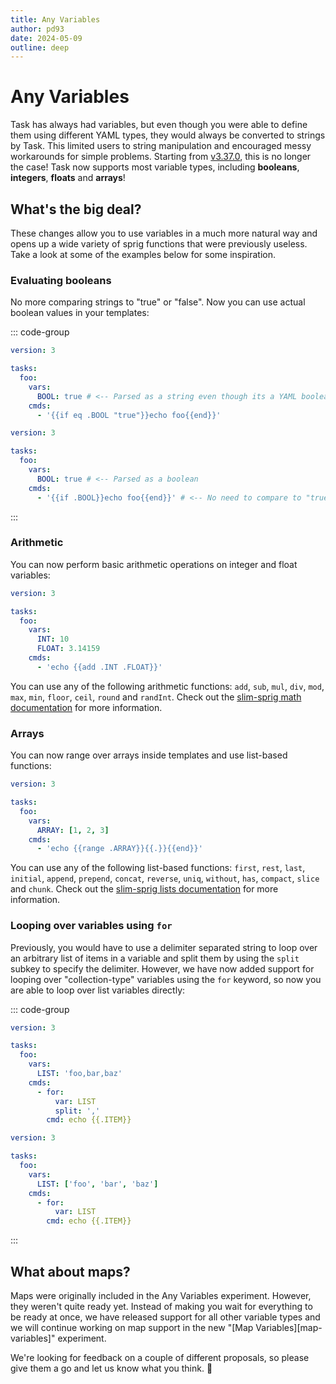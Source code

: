 ```yaml
---
title: Any Variables
author: pd93
date: 2024-05-09
outline: deep
---
```


# Any Variables

<AuthorCard :author="$frontmatter.author" />

Task has always had variables, but even though you were able to define them using different YAML types, they would always be converted to strings by Task. This limited users to string manipulation and encouraged messy workarounds for simple problems. Starting from [v3.37.0][v3.37.0], this is no longer the case! Task now supports most variable types, including **booleans**, **integers**, **floats** and **arrays**!

## What's the big deal?

These changes allow you to use variables in a much more natural way and opens up a wide variety of sprig functions that were previously useless. Take a look at some of the examples below for some inspiration.

### Evaluating booleans

No more comparing strings to "true" or "false". Now you can use actual boolean values in your templates:

::: code-group

```yaml [Before]
version: 3

tasks:
  foo:
    vars:
      BOOL: true # <-- Parsed as a string even though its a YAML boolean
    cmds:
      - '{{if eq .BOOL "true"}}echo foo{{end}}'
```

```yaml [After]
version: 3

tasks:
  foo:
    vars:
      BOOL: true # <-- Parsed as a boolean
    cmds:
      - '{{if .BOOL}}echo foo{{end}}' # <-- No need to compare to "true"
```

:::

### Arithmetic

You can now perform basic arithmetic operations on integer and float variables:

```yaml
version: 3

tasks:
  foo:
    vars:
      INT: 10
      FLOAT: 3.14159
    cmds:
      - 'echo {{add .INT .FLOAT}}'
```

You can use any of the following arithmetic functions: `add`, `sub`, `mul`, `div`, `mod`, `max`, `min`, `floor`, `ceil`, `round` and `randInt`. Check out the [slim-sprig math documentation][slim-sprig-math] for more information.

### Arrays

You can now range over arrays inside templates and use list-based functions:

```yaml
version: 3

tasks:
  foo:
    vars:
      ARRAY: [1, 2, 3]
    cmds:
      - 'echo {{range .ARRAY}}{{.}}{{end}}'
```

You can use any of the following list-based functions: `first`, `rest`, `last`, `initial`, `append`, `prepend`, `concat`, `reverse`, `uniq`, `without`, `has`, `compact`, `slice` and `chunk`. Check out the [slim-sprig lists documentation][slim-sprig-list] for more information.

### Looping over variables using `for`

Previously, you would have to use a delimiter separated string to loop over an arbitrary list of items in a variable and split them by using the `split` subkey to specify the delimiter. However, we have now added support for looping over "collection-type" variables using the `for` keyword, so now you are able to loop over list variables directly:

::: code-group

```yaml [Before]
version: 3

tasks:
  foo:
    vars:
      LIST: 'foo,bar,baz'
    cmds:
      - for:
          var: LIST
          split: ','
        cmd: echo {{.ITEM}}
```

```yaml [After]
version: 3

tasks:
  foo:
    vars:
      LIST: ['foo', 'bar', 'baz']
    cmds:
      - for:
          var: LIST
        cmd: echo {{.ITEM}}
```

:::

## What about maps?

Maps were originally included in the Any Variables experiment. However, they weren't quite ready yet. Instead of making you wait for everything to be ready at once, we have released support for all other variable types and we will continue working on map support in the new "[Map Variables][map-variables]" experiment.


We're looking for feedback on a couple of different proposals, so please give them a go and let us know what you think. :pray:

[v3.37.0]: https://github.com/go-task/task/releases/tag/v3.37.0
[slim-sprig-math]: https://go-task.github.io/slim-sprig/math.html
[slim-sprig-list]: https://go-task.github.io/slim-sprig/lists.html
